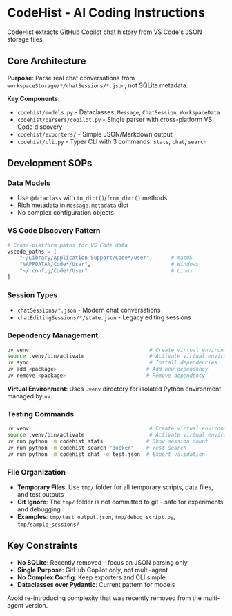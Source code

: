 # CodeHist - AI Coding Instructions

CodeHist extracts GitHub Copilot chat history from VS Code's JSON storage files.

## Core Architecture

**Purpose**: Parse real chat conversations from `workspaceStorage/*/chatSessions/*.json`, not SQLite metadata.

**Key Components**:
- `codehist/models.py` - Dataclasses: `Message`, `ChatSession`, `WorkspaceData`
- `codehist/parsers/copilot.py` - Single parser with cross-platform VS Code discovery
- `codehist/exporters/` - Simple JSON/Markdown output
- `codehist/cli.py` - Typer CLI with 3 commands: `stats`, `chat`, `search`

## Development SOPs

### Data Models
- Use `@dataclass` with `to_dict()`/`from_dict()` methods
- Rich metadata in `Message.metadata` dict
- No complex configuration objects

### VS Code Discovery Pattern
```python
# Cross-platform paths for VS Code data
vscode_paths = [
    "~/Library/Application Support/Code*/User",      # macOS
    "%APPDATA%/Code*/User",                          # Windows  
    "~/.config/Code*/User"                           # Linux
]
```

### Session Types
- `chatSessions/*.json` - Modern chat conversations
- `chatEditingSessions/*/state.json` - Legacy editing sessions

### Dependency Management
```bash
uv venv                                       # Create virtual environment if not exists
source .venv/bin/activate                     # Activate virtual environment
uv sync                                       # Install dependencies
uv add <package>                             # Add new dependency
uv remove <package>                          # Remove dependency
```

**Virtual Environment**: Uses `.venv` directory for isolated Python environment managed by `uv`.

### Testing Commands
```bash
uv venv                                       # Create virtual environment if not exists
source .venv/bin/activate                     # Activate virtual environment
uv run python -m codehist stats              # Show session count
uv run python -m codehist search "docker"    # Test search
uv run python -m codehist chat -o test.json  # Export validation
```

### File Organization
- **Temporary Files**: Use `tmp/` folder for all temporary scripts, data files, and test outputs
- **Git Ignore**: The `tmp/` folder is not committed to git - safe for experiments and debugging
- **Examples**: `tmp/test_output.json`, `tmp/debug_script.py`, `tmp/sample_sessions/`

## Key Constraints

- **No SQLite**: Recently removed - focus on JSON parsing only
- **Single Purpose**: GitHub Copilot only, not multi-agent
- **No Complex Config**: Keep exporters and CLI simple
- **Dataclasses over Pydantic**: Current pattern for models

Avoid re-introducing complexity that was recently removed from the multi-agent version.
